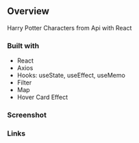 ## Overview
Harry Potter Characters from Api with React

### Built with

- React
- Axios
- Hooks: useState, useEffect, useMemo
- Filter
- Map
- Hover Card Effect

 
### Screenshot

### Links